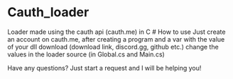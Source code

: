 # Cauth_loader
Loader made using the cauth api (cauth.me) in C #
How to use
Just create an account on cauth.me, after creating a program and a var with the value of your dll download (download link, discord.gg, github etc.) change the values in the loader source (in Global.cs and Main.cs)


Have any questions?
Just start a request and I will be helping you!
